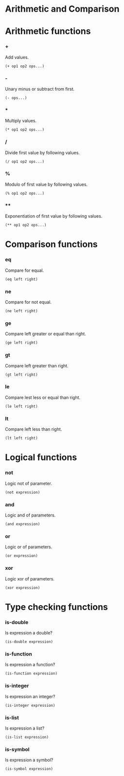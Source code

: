 # Arithmetic and Comparison

# Arithmetic functions

### +
Add values.
```
(+ op1 op2 ops...)
```

### -
Unary minus or subtract from first.
```
(- ops...)
```

### *
Multiply values.
```
(* op1 op2 ops...)
```

### /
Divide first value by following values.
```
(/ op1 op2 ops...)
```

### %
Modulo of first value by following values.
```
(% op1 op2 ops...)
```

### **
Exponentiation of first value by following values.
```
(** op1 op2 ops...)
```

# Comparison functions

### eq
Compare for equal.
```
(eq left right)
```

### ne
Compare for not equal.
```
(ne left right)
```

### ge
Compare left greater or equal than right.
```
(ge left right)
```

### gt
Compare left greater than right.
```
(gt left right)
```

### le
Compare lest less or equal than right.
```
(le left right)
```

### lt
Compare left less than right.
```
(lt left right)
```

# Logical functions

### not
Logic not of parameter.
```
(not expression)
```

### and
Logic and of parameters.
```
(and expression)
```

### or
Logic or of parameters.
```
(or expression)
```

### xor
Logic xor of parameters.
```
(xor expression)
```

# Type checking functions

### is-double
Is expression a double?
```
(is-double expression)
```

### is-function
Is expression a function?
```
(is-function expression)
```

### is-integer
Is expression an integer?
```
(is-integer expression)
```

### is-list
Is expression a list?
```
(is-list expression)
```

### is-symbol
Is expression a symbol?
```
(is-symbol expression)
```
